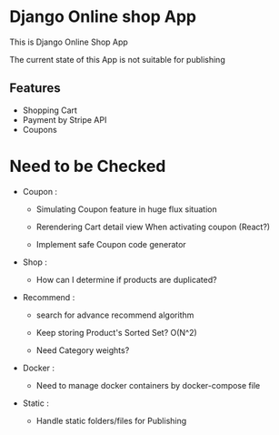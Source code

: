 # Django Online shop App
This is Django Online Shop App

The current state of this App is not suitable for publishing

## Features
* Shopping Cart
* Payment by Stripe API
* Coupons

# Need to be Checked
* Coupon :
    * Simulating Coupon feature in huge flux situation

    * Rerendering Cart detail view When activating coupon (React?)

    * Implement safe Coupon code generator

* Shop :
    * How can I determine if products are duplicated?

* Recommend :
    * search for advance recommend       algorithm

    * Keep storing Product's Sorted Set? O(N^2)
    
    * Need Category weights?

* Docker :
    * Need to manage docker containers by docker-compose file

* Static :
    * Handle static folders/files for Publishing